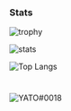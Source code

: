 
### Stats

![trophy](https://github-profile-trophy.vercel.app/?username=ihatenarox&theme=gruvbox)

![stats](https://github-readme-stats.vercel.app/api?username=ihatenarox&show_icons=true&theme=radical) 

![Top Langs](https://github-readme-stats.vercel.app/api/top-langs/?username=ihatenarox&layout=compact&show_icons=true&title_color=fff&icon_color=79ff97&text_color=9f9f9f&bg_color=151515)
#
  <img src="https://discord.c99.nl/widget/theme-4/337629134371160065.png" alt="YATO#0018" />
